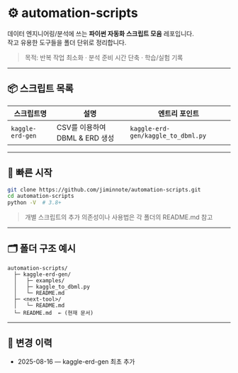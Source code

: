 # ⚙️ automation-scripts
데이터 엔지니어링/분석에 쓰는 **파이썬 자동화 스크립트 모음** 레포입니다.  
작고 유용한 도구들을 폴더 단위로 정리합니다.

> 목적: 반복 작업 최소화 · 분석 준비 시간 단축 · 학습/실험 기록

---

## 📦 스크립트 목록

| 스크립트명 | 설명 | 엔트리 포인트 |
|------------|------|----------------|
| `kaggle-erd-gen` | CSV를 이용하여 DBML & ERD 생성 | `kaggle-erd-gen/kaggle_to_dbml.py` |

---

## 🚀 빠른 시작
```bash
git clone https://github.com/jiminnote/automation-scripts.git
cd automation-scripts
python -V  # 3.8+
```
> 개별 스크립트의 추가 의존성이나 사용법은 각 폴더의 README.md 참고
---
## 🗂️ 폴더 구조 예시
```
automation-scripts/
  ├─ kaggle-erd-gen/
  │   ├─ examples/
  │   ├─ kaggle_to_dbml.py
  │   └─ README.md
  ├─ <next-tool>/
  │   └─ README.md
  └─ README.md  ← (현재 문서)
```
---
## 📝 변경 이력
* 2025-08-16 — kaggle-erd-gen 최초 추가

